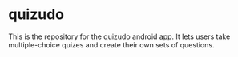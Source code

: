 # quizudo
This is the repository for the quizudo android app.
It lets users take multiple-choice quizes and create their own sets of questions.
